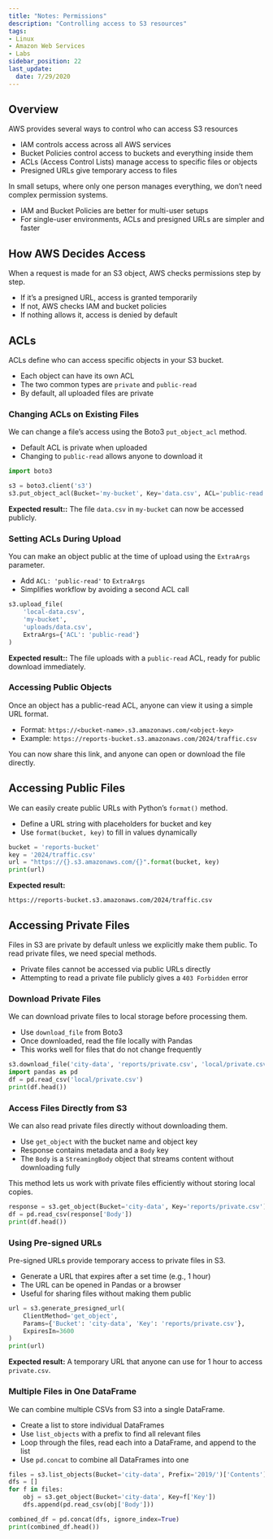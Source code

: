 ```yaml
---
title: "Notes: Permissions"
description: "Controlling access to S3 resources"
tags: 
- Linux
- Amazon Web Services
- Labs
sidebar_position: 22
last_update:
  date: 7/29/2020
---
```



## Overview

AWS provides several ways to control who can access S3 resources

- IAM controls access across all AWS services
- Bucket Policies control access to buckets and everything inside them
- ACLs (Access Control Lists) manage access to specific files or objects
- Presigned URLs give temporary access to files

In small setups, where only one person manages everything, we don’t need complex permission systems.

- IAM and Bucket Policies are better for multi-user setups
- For single-user environments, ACLs and presigned URLs are simpler and faster

## How AWS Decides Access

When a request is made for an S3 object, AWS checks permissions step by step.

- If it’s a presigned URL, access is granted temporarily
- If not, AWS checks IAM and bucket policies
- If nothing allows it, access is denied by default

## ACLs

ACLs define who can access specific objects in your S3 bucket.

- Each object can have its own ACL
- The two common types are `private` and `public-read`
- By default, all uploaded files are private

### Changing ACLs on Existing Files

We can change a file’s access using the Boto3 `put_object_acl` method.

- Default ACL is private when uploaded
- Changing to `public-read` allows anyone to download it

```python
import boto3

s3 = boto3.client('s3')
s3.put_object_acl(Bucket='my-bucket', Key='data.csv', ACL='public-read')
```

**Expected result::** The file `data.csv` in `my-bucket` can now be accessed publicly.

### Setting ACLs During Upload

You can make an object public at the time of upload using the `ExtraArgs` parameter.

- Add `ACL: 'public-read'` to `ExtraArgs`
- Simplifies workflow by avoiding a second ACL call

```python
s3.upload_file(
    'local-data.csv',
    'my-bucket',
    'uploads/data.csv',
    ExtraArgs={'ACL': 'public-read'}
)
```

**Expected result::** The file uploads with a `public-read` ACL, ready for public download immediately.


### Accessing Public Objects

Once an object has a public-read ACL, anyone can view it using a simple URL format.

- Format: `https://<bucket-name>.s3.amazonaws.com/<object-key>`
- Example: `https://reports-bucket.s3.amazonaws.com/2024/traffic.csv`

You can now share this link, and anyone can open or download the file directly.

## Accessing Public Files

We can easily create public URLs with Python’s `format()` method.

- Define a URL string with placeholders for bucket and key
- Use `format(bucket, key)` to fill in values dynamically

```python
bucket = 'reports-bucket'
key = '2024/traffic.csv'
url = "https://{}.s3.amazonaws.com/{}".format(bucket, key)
print(url)
```

**Expected result:**

```
https://reports-bucket.s3.amazonaws.com/2024/traffic.csv
```

## Accessing Private Files

Files in S3 are private by default unless we explicitly make them public. To read private files, we need special methods.

- Private files cannot be accessed via public URLs directly
- Attempting to read a private file publicly gives a `403 Forbidden` error

### Download Private Files 

We can download private files to local storage before processing them.

- Use `download_file` from Boto3
- Once downloaded, read the file locally with Pandas
- This works well for files that do not change frequently

```python
s3.download_file('city-data', 'reports/private.csv', 'local/private.csv')
import pandas as pd
df = pd.read_csv('local/private.csv')
print(df.head())
```

### Access Files Directly from S3

We can also read private files directly without downloading them.

- Use `get_object` with the bucket name and object key
- Response contains metadata and a `Body` key
- The `Body` is a `StreamingBody` object that streams content without downloading fully

This method lets us work with private files efficiently without storing local copies.

```python
response = s3.get_object(Bucket='city-data', Key='reports/private.csv')
df = pd.read_csv(response['Body'])
print(df.head())
```


### Using Pre-signed URLs

Pre-signed URLs provide temporary access to private files in S3.

- Generate a URL that expires after a set time (e.g., 1 hour)
- The URL can be opened in Pandas or a browser
- Useful for sharing files without making them public

```python
url = s3.generate_presigned_url(
    ClientMethod='get_object',
    Params={'Bucket': 'city-data', 'Key': 'reports/private.csv'},
    ExpiresIn=3600
)
print(url)
```

**Expected result:** A temporary URL that anyone can use for 1 hour to access `private.csv`.


### Multiple Files in One DataFrame

We can combine multiple CSVs from S3 into a single DataFrame.

- Create a list to store individual DataFrames
- Use `list_objects` with a prefix to find all relevant files
- Loop through the files, read each into a DataFrame, and append to the list
- Use `pd.concat` to combine all DataFrames into one

```python
files = s3.list_objects(Bucket='city-data', Prefix='2019/')['Contents']
dfs = []
for f in files:
    obj = s3.get_object(Bucket='city-data', Key=f['Key'])
    dfs.append(pd.read_csv(obj['Body']))

combined_df = pd.concat(dfs, ignore_index=True)
print(combined_df.head())
```


